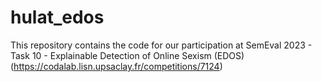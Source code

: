 # hulat_edos
This repository contains the code for our participation at SemEval 2023 - Task 10 - Explainable Detection of Online Sexism (EDOS)
 (https://codalab.lisn.upsaclay.fr/competitions/7124)
